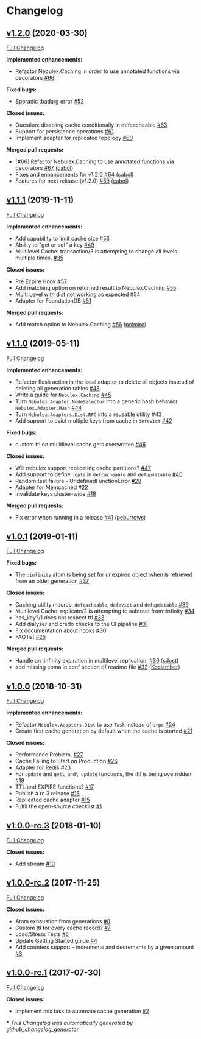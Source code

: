 # Changelog

## [v1.2.0](https://github.com/cabol/nebulex/tree/v1.2.0) (2020-03-30)

[Full Changelog](https://github.com/cabol/nebulex/compare/v1.1.1...v1.2.0)

**Implemented enhancements:**

- Refactor Nebulex.Caching in order to use annotated functions via decorators [\#66](https://github.com/cabol/nebulex/issues/66)

**Fixed bugs:**

- Sporadic :badarg error [\#52](https://github.com/cabol/nebulex/issues/52)

**Closed issues:**

- Question: disabling cache conditionally in defcacheable [\#63](https://github.com/cabol/nebulex/issues/63)
- Support for persistence operations [\#61](https://github.com/cabol/nebulex/issues/61)
- Implement adapter for replicated topology [\#60](https://github.com/cabol/nebulex/issues/60)

**Merged pull requests:**

- \[\#66\] Refactor Nebulex.Caching to use annotated functions via decorators [\#67](https://github.com/cabol/nebulex/pull/67) ([cabol](https://github.com/cabol))
- Fixes and enhancements for v1.2.0 [\#64](https://github.com/cabol/nebulex/pull/64) ([cabol](https://github.com/cabol))
- Features for next release \(v1.2.0\) [\#59](https://github.com/cabol/nebulex/pull/59) ([cabol](https://github.com/cabol))

## [v1.1.1](https://github.com/cabol/nebulex/tree/v1.1.1) (2019-11-11)

[Full Changelog](https://github.com/cabol/nebulex/compare/v1.1.0...v1.1.1)

**Implemented enhancements:**

- Add capability to limit cache size  [\#53](https://github.com/cabol/nebulex/issues/53)
- Ability to "get or set" a key [\#49](https://github.com/cabol/nebulex/issues/49)
- Multilevel Cache: transaction/3 is attempting to change all levels multiple times. [\#35](https://github.com/cabol/nebulex/issues/35)

**Closed issues:**

- Pre Expire Hook [\#57](https://github.com/cabol/nebulex/issues/57)
- Add matching option on returned result to Nebulex.Caching [\#55](https://github.com/cabol/nebulex/issues/55)
- Multi Level with dist not working as expected [\#54](https://github.com/cabol/nebulex/issues/54)
- Adapter for FoundationDB [\#51](https://github.com/cabol/nebulex/issues/51)

**Merged pull requests:**

- Add match option to Nebulex.Caching [\#56](https://github.com/cabol/nebulex/pull/56) ([polmiro](https://github.com/polmiro))

## [v1.1.0](https://github.com/cabol/nebulex/tree/v1.1.0) (2019-05-11)

[Full Changelog](https://github.com/cabol/nebulex/compare/v1.0.1...v1.1.0)

**Implemented enhancements:**

- Refactor flush action in the local adapter to delete all objects instead of deleting all generation tables [\#48](https://github.com/cabol/nebulex/issues/48)
- Write a guide for `Nebulex.Caching` [\#45](https://github.com/cabol/nebulex/issues/45)
- Turn `Nebulex.Adapter.NodeSelector` into a generic hash behavior `Nebulex.Adapter.Hash` [\#44](https://github.com/cabol/nebulex/issues/44)
- Turn `Nebulex.Adapters.Dist.RPC` into a reusable utility [\#43](https://github.com/cabol/nebulex/issues/43)
- Add support to evict multiple keys from cache in `defevict`  [\#42](https://github.com/cabol/nebulex/issues/42)

**Fixed bugs:**

- custom ttl on mulltilevel cache gets overwritten [\#46](https://github.com/cabol/nebulex/issues/46)

**Closed issues:**

- Will nebulex support replicating cache partitions? [\#47](https://github.com/cabol/nebulex/issues/47)
- Add support to define `:opts` in `defcacheable` and `defupdatable` [\#40](https://github.com/cabol/nebulex/issues/40)
- Random test failure - UndefinedFunctionError [\#28](https://github.com/cabol/nebulex/issues/28)
- Adapter for Memcached [\#22](https://github.com/cabol/nebulex/issues/22)
- Invalidate keys cluster-wide [\#18](https://github.com/cabol/nebulex/issues/18)

**Merged pull requests:**

- Fix error when running in a release [\#41](https://github.com/cabol/nebulex/pull/41) ([peburrows](https://github.com/peburrows))

## [v1.0.1](https://github.com/cabol/nebulex/tree/v1.0.1) (2019-01-11)

[Full Changelog](https://github.com/cabol/nebulex/compare/v1.0.0...v1.0.1)

**Fixed bugs:**

- The `:infinity` atom is being set for unexpired object when is retrieved from an older generation [\#37](https://github.com/cabol/nebulex/issues/37)

**Closed issues:**

- Caching utility macros: `defcacheable`, `defevict` and `defupdatable` [\#39](https://github.com/cabol/nebulex/issues/39)
- Multilevel Cache: replicate/2 is attempting to subtract from :infinity [\#34](https://github.com/cabol/nebulex/issues/34)
- has\_key?/1 does not respect ttl [\#33](https://github.com/cabol/nebulex/issues/33)
- Add dialyzer and credo checks to the CI pipeline [\#31](https://github.com/cabol/nebulex/issues/31)
- Fix documentation about hooks [\#30](https://github.com/cabol/nebulex/issues/30)
- FAQ list [\#25](https://github.com/cabol/nebulex/issues/25)

**Merged pull requests:**

- Handle an :infinity expiration in multilevel replication. [\#36](https://github.com/cabol/nebulex/pull/36) ([sdost](https://github.com/sdost))
- add missing coma in conf section of readme file [\#32](https://github.com/cabol/nebulex/pull/32) ([Kociamber](https://github.com/Kociamber))

## [v1.0.0](https://github.com/cabol/nebulex/tree/v1.0.0) (2018-10-31)

[Full Changelog](https://github.com/cabol/nebulex/compare/v1.0.0-rc.3...v1.0.0)

**Implemented enhancements:**

- Refactor `Nebulex.Adapters.Dist` to use `Task` instead of `:rpc` [\#24](https://github.com/cabol/nebulex/issues/24)
- Create first cache generation by default when the cache is started [\#21](https://github.com/cabol/nebulex/issues/21)

**Closed issues:**

- Performance Problem. [\#27](https://github.com/cabol/nebulex/issues/27)
- Cache Failing to Start on Production [\#26](https://github.com/cabol/nebulex/issues/26)
- Adapter for Redis [\#23](https://github.com/cabol/nebulex/issues/23)
- For `update` and `get\_and\_update` functions, the :ttl is being overridden [\#19](https://github.com/cabol/nebulex/issues/19)
- TTL and EXPIRE functions? [\#17](https://github.com/cabol/nebulex/issues/17)
- Publish a rc.3 release [\#16](https://github.com/cabol/nebulex/issues/16)
- Replicated cache adapter [\#15](https://github.com/cabol/nebulex/issues/15)
- Fulfil the open-source checklist [\#1](https://github.com/cabol/nebulex/issues/1)

## [v1.0.0-rc.3](https://github.com/cabol/nebulex/tree/v1.0.0-rc.3) (2018-01-10)

[Full Changelog](https://github.com/cabol/nebulex/compare/v1.0.0-rc.2...v1.0.0-rc.3)

**Closed issues:**

- Add stream [\#10](https://github.com/cabol/nebulex/issues/10)

## [v1.0.0-rc.2](https://github.com/cabol/nebulex/tree/v1.0.0-rc.2) (2017-11-25)

[Full Changelog](https://github.com/cabol/nebulex/compare/v1.0.0-rc.1...v1.0.0-rc.2)

**Closed issues:**

- Atom exhaustion from generations [\#8](https://github.com/cabol/nebulex/issues/8)
- Custom ttl for every cache record? [\#7](https://github.com/cabol/nebulex/issues/7)
- Load/Stress Tests [\#6](https://github.com/cabol/nebulex/issues/6)
- Update Getting Started guide [\#4](https://github.com/cabol/nebulex/issues/4)
- Add counters support – increments and decrements by a given amount [\#3](https://github.com/cabol/nebulex/issues/3)

## [v1.0.0-rc.1](https://github.com/cabol/nebulex/tree/v1.0.0-rc.1) (2017-07-30)

[Full Changelog](https://github.com/cabol/nebulex/compare/64dbc38a7e330bb15a1f7372c6d3a97b82d61cc4...v1.0.0-rc.1)

**Closed issues:**

- Implement mix task to automate cache generation [\#2](https://github.com/cabol/nebulex/issues/2)



\* *This Changelog was automatically generated by [github_changelog_generator](https://github.com/github-changelog-generator/github-changelog-generator)*
